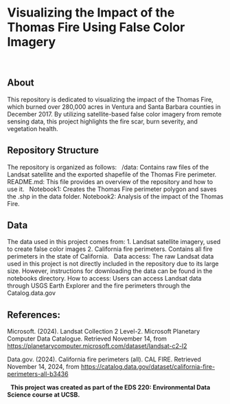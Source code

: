 # Visualizing the Impact of the Thomas Fire Using False Color Imagery
 
## About
This repository is dedicated to visualizing the impact of the Thomas Fire, which burned over 280,000 acres in Ventura and Santa Barbara counties in December 2017. By utilizing satellite-based false color imagery from remote sensing data, this project highlights the fire scar, burn severity, and vegetation health.
 
## Repository Structure
The repository is organized as follows:
 
/data: Contains raw files of the Landsat satellite and the exported shapefile of the Thomas Fire perimeter.
 
README.md: This file provides an overview of the repository and how to use it.
 
Notebook1: Creates the Thomas Fire perimeter polygon and saves the .shp in the data folder. Notebook2: Analysis of the impact of the Thomas Fire.
 
## Data
The data used in this project comes from: 1. Landsat satellite imagery, used to create false color images
2. California fire perimeters. Contains all fire perimeters in the state of California.
 
Data access: The raw Landsat data used in this project is not directly included in the repository due to its large size. However, instructions for downloading the data can be found in the notebooks directory.
How to access: Users can access Landsat data through USGS Earth Explorer and the fire perimeters through the Catalog.data.gov
 
## References:
Microsoft. (2024). Landsat Collection 2 Level-2. Microsoft Planetary Computer Data Catalogue. Retrieved November 14, from https://planetarycomputer.microsoft.com/dataset/landsat-c2-l2

Data.gov. (2024). California fire perimeters (all). CAL FIRE. Retrieved November 14, 2024, from https://catalog.data.gov/dataset/california-fire-perimeters-all-b3436

 
**This project was created as part of the EDS 220: Environmental Data Science course at UCSB.**
 
